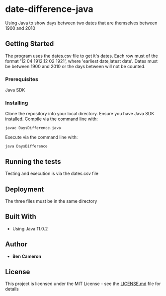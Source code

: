 # date-difference-java
Using Java to show days between two dates that are themselves between 1900 and 2010

## Getting Started
The program uses the dates.csv file to get it's dates. Each row must of the format '12 04 1912,12 02 1921', where 'earliest date,latest date'. Dates must be between 1900 and 2010 or the days between will not be counted.

### Prerequisites

Java SDK

### Installing

Clone the repository into your local directory.
Ensure you have Java SDK installed.
Compile via the command line with:
```
javac DaysDifference.java 
```
Execute via the command line with:
```
java DaysDifference
```

## Running the tests

Testing and execution is via the dates.csv file

## Deployment

The three files must be in the same directory

## Built With

* Using Java 11.0.2

## Author

* **Ben Cameron** 

## License

This project is licensed under the MIT License - see the [LICENSE.md](LICENSE.md) file for details

